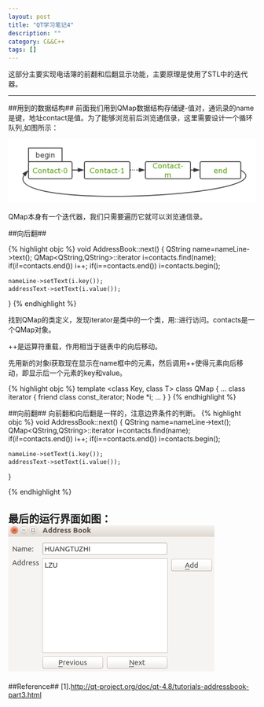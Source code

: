 ```yaml
---
layout: post
title: "QT学习笔记4"
description: ""
category: C&&C++
tags: []
---
```


这部分主要实现电话簿的前翻和后翻显示功能，主要原理是使用了STL中的迭代器。

-------------------------------------------------------
##用到的数据结构##
前面我们用到QMap数据结构存储键-值对，通讯录的name是键，地址contact是值。为了能够浏览前后浏览通信录，这里需要设计一个循环队列,如图所示：

![图片](/assets/images/QT4-1.png)

QMap本身有一个迭代器，我们只需要遍历它就可以浏览通信录。

##向后翻##

{% highlight objc %}
void AddressBook::next()
{
    QString name=nameLine->text();
    QMap<QString,QString>::iterator i=contacts.find(name);
    if(i!=contacts.end())
        i++;
    if(i==contacts.end())
        i=contacts.begin();

    nameLine->setText(i.key());
    addressText->setText(i.value());
}
{% endhighlight %}

找到QMap的类定义，发现iterator是类中的一个类，用::进行访问。contacts是一个QMap对象。

++是运算符重载，作用相当于链表中的向后移动。

先用新的对象i获取现在显示在name框中的元素，然后调用++使得元素向后移动，即显示后一个元素的key和value。

{% highlight objc %}
template <class Key, class T>
class QMap
{
  ...
 class iterator
    {
        friend class const_iterator;
        Node *i;
        ...
    }
}
{% endhighlight %}


##向前翻##
向前翻和向后翻是一样的，注意边界条件的判断。
{% highlight objc %}
void AddressBook::next()
{
    QString name=nameLine->text();
    QMap<QString,QString>::iterator i=contacts.find(name);
    if(i!=contacts.end())
        i++;
    if(i==contacts.end())
        i=contacts.begin();

    nameLine->setText(i.key());
    addressText->setText(i.value());
}
    
{% endhighlight %}

最后的运行界面如图：
![图片](/assets/images/QT4-2.png)
--------------------------------------------------------------------
##Reference##
[1].http://qt-project.org/doc/qt-4.8/tutorials-addressbook-part3.html

